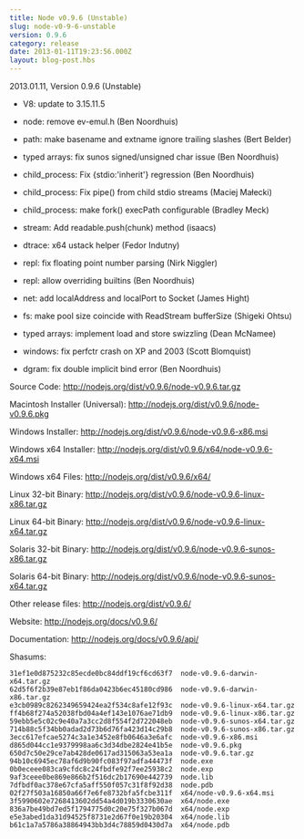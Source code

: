 ```yaml
---
title: Node v0.9.6 (Unstable)
slug: node-v0-9-6-unstable
version: 0.9.6
category: release
date: 2013-01-11T19:23:56.000Z
layout: blog-post.hbs
---
```


2013.01.11, Version 0.9.6 (Unstable)

* V8: update to 3.15.11.5

* node: remove ev-emul.h (Ben Noordhuis)

* path: make basename and extname ignore trailing slashes (Bert Belder)

* typed arrays: fix sunos signed/unsigned char issue (Ben Noordhuis)

* child_process: Fix {stdio:'inherit'} regression (Ben Noordhuis)

* child_process: Fix pipe() from child stdio streams  (Maciej Małecki)

* child_process: make fork() execPath configurable (Bradley Meck)

* stream: Add readable.push(chunk) method (isaacs)

* dtrace: x64 ustack helper (Fedor Indutny)

* repl: fix floating point number parsing (Nirk Niggler)

* repl: allow overriding builtins (Ben Noordhuis)

* net: add localAddress and localPort to Socket (James Hight)

* fs: make pool size coincide with ReadStream bufferSize (Shigeki Ohtsu)

* typed arrays: implement load and store swizzling (Dean McNamee)

* windows: fix perfctr crash on XP and 2003 (Scott Blomquist)

* dgram: fix double implicit bind error (Ben Noordhuis)


Source Code: http://nodejs.org/dist/v0.9.6/node-v0.9.6.tar.gz

Macintosh Installer (Universal): http://nodejs.org/dist/v0.9.6/node-v0.9.6.pkg

Windows Installer: http://nodejs.org/dist/v0.9.6/node-v0.9.6-x86.msi

Windows x64 Installer: http://nodejs.org/dist/v0.9.6/x64/node-v0.9.6-x64.msi

Windows x64 Files: http://nodejs.org/dist/v0.9.6/x64/

Linux 32-bit Binary: http://nodejs.org/dist/v0.9.6/node-v0.9.6-linux-x86.tar.gz

Linux 64-bit Binary: http://nodejs.org/dist/v0.9.6/node-v0.9.6-linux-x64.tar.gz

Solaris 32-bit Binary: http://nodejs.org/dist/v0.9.6/node-v0.9.6-sunos-x86.tar.gz

Solaris 64-bit Binary: http://nodejs.org/dist/v0.9.6/node-v0.9.6-sunos-x64.tar.gz

Other release files: http://nodejs.org/dist/v0.9.6/

Website: http://nodejs.org/docs/v0.9.6/

Documentation: http://nodejs.org/docs/v0.9.6/api/

Shasums:

```
31ef1e0d875232c85ecde0bc84ddf19cf6cd63f7  node-v0.9.6-darwin-x64.tar.gz
62d5f6f2b39e87eb1f86da0423b6ec45180cd986  node-v0.9.6-darwin-x86.tar.gz
e3cb0989c8262349659424ea2f534c8afe12f93c  node-v0.9.6-linux-x64.tar.gz
ff4b68f274a52038fbd04a4ef143e1076ae71db9  node-v0.9.6-linux-x86.tar.gz
59ebb5e5c02c9e40a7a3cc2d8f554f2d722048eb  node-v0.9.6-sunos-x64.tar.gz
714b88c5f34bb0adad2d73b6d76fa423d14c29b8  node-v0.9.6-sunos-x86.tar.gz
3ecc617efcae5274c3a1e3452e8fb0646a3e6afc  node-v0.9.6-x86.msi
d865d044cc1e9379998aa6c3d34dbe2824e41b5e  node-v0.9.6.pkg
650d7c50e29ce7ab428de0617ad315063a53ea1a  node-v0.9.6.tar.gz
94b10c6945ec78af6d9b90fc083f97adfa44473f  node.exe
0b0eceee083ca9cfdc8c24fbdfe92f7ee25938c2  node.exp
9af3ceee0be869e866b2f516dc2b17690e442739  node.lib
7dfbdf0ac378e67cfa5aff550f057c31f8f92d38  node.pdb
02f27f503a16850a66f7e6fe8732bfa5fcbe311f  x64/node-v0.9.6-x64.msi
3f5990602e7268413602dd54a4d019b3330630ae  x64/node.exe
836a7be49bd7ed5f1794775d0c20e75f327b067d  x64/node.exp
e5e3abed1da31d94525f8731e2d67f0e19b20304  x64/node.lib
b61c1a7a5786a38864943bb3d4c78859d0430d7a  x64/node.pdb
```
